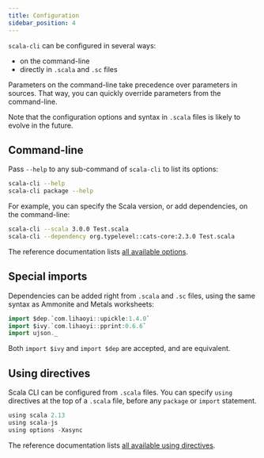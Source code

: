 ```yaml
---
title: Configuration
sidebar_position: 4
---
```


`scala-cli` can be configured in several ways:
- on the command-line
- directly in `.scala` and `.sc` files

Parameters on the command-line take precedence over parameters in sources.
That way, you can quickly override parameters from the command-line.

Note that the configuration options and syntax in `.scala` files is likely
to evolve in the future.

## Command-line

Pass `--help` to any sub-command of `scala-cli` to list its options:
```bash
scala-cli --help
scala-cli package --help
```

For example, you can specify the Scala version, or add dependencies, on the command-line:
```bash
scala-cli --scala 3.0.0 Test.scala
scala-cli --dependency org.typelevel::cats-core:2.3.0 Test.scala
```

The reference documentation lists [all available options](reference/cli-options.md).

## Special imports

Dependencies can be added right from `.scala` and `.sc` files, using the same
syntax as Ammonite and Metals worksheets:

```scala
import $dep.`com.lihaoyi::upickle:1.4.0`
import $ivy.`com.lihaoyi::pprint:0.6.6`
import ujson._
```

Both `import $ivy` and `import $dep` are accepted, and are equivalent.

## Using directives

Scala CLI can be configured from `.scala` files. You can specify `using` directives at the
top of a `.scala` file, before any `package` or `import` statement.

```scala
using scala 2.13
using scala-js
using options -Xasync
```

The reference documentation lists [all available using directives](reference/directives.md#using-directives).

